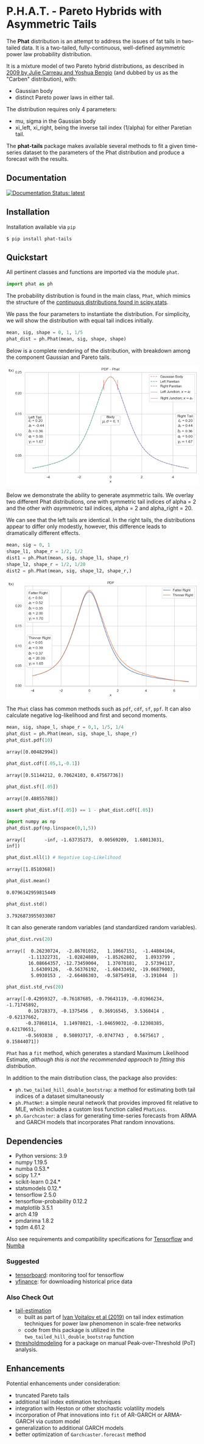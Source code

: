 # P.H.A.T. - **P**areto **H**ybrids with **A**symmetric **T**ails #

The **Phat** distribution is an attempt to address the issues of fat tails in two-tailed data. It is a two-tailed, fully-continuous, well-defined asymmetric power law probability distribution. 

It is a mixture model of two Pareto hybrid distributions, as described in [2009 by Julie Carreau and Yoshua Bengio](https://www.researchgate.net/publication/226293435_A_hybrid_Pareto_model_for_asymmetric_fat-tailed_data_The_univariate_case) (and dubbed by us as the "Carben" distribution), with:

+ Gaussian body 
+ distinct Pareto power laws in either tail.

The distribution requires only 4 parameters:

+ mu, sigma in the Gaussian body
+ xi_left, xi_right, being the inverse tail index (1/alpha) for either Paretian tail.

The **phat-tails** package makes available several methods to fit a given time-series dataset to the parameters of the Phat distribution and produce a forecast with the results.

## Documentation ##
[![Documentation Status: latest](https://img.shields.io/readthedocs/ipywidgets?logo=read-the-docs)](https://phat.readthedocs.io/en/latest)

## Installation ##

Installation available via `pip`

```console
$ pip install phat-tails
```

## Quickstart ##

All pertinent classes and functions are imported via the module `phat`.


```python
import phat as ph
```

The probability distribution is found in the main class, `Phat`, which mimics the structure of the [continuous distributions found in scipy.stats](https://docs.scipy.org/doc/scipy/tutorial/stats/continuous.html#continuous-distributions-in-scipy-stats). 

We pass the four parameters to instantiate the distribution. For simplicity, we will show the distribution with equal tail indices initially.


```python
mean, sig, shape = 0, 1, 1/5
phat_dist = ph.Phat(mean, sig, shape, shape)
```

Below is a complete rendering of the distribution, with breakdown among the component Gaussian and Pareto tails.

    
![png](imgs/output_9_0.png)
    


Below we demonstrate the ability to generate asymmetric tails. We overlay two different Phat distributions, one with symmetric tail indices of alpha = 2 and the other with *asymmetric* tail indices, alpha = 2 and alpha_right = 20.

We can see that the left tails are identical. In the right tails, the distributions appear to differ only modestly, however, this difference leads to dramatically different effects.


```python
mean, sig = 0, 1
shape_l1, shape_r = 1/2, 1/2
dist1 = ph.Phat(mean, sig, shape_l1, shape_r)
shape_l2, shape_r = 1/2, 1/20
dist2 = ph.Phat(mean, sig, shape_l2, shape_r,)
```

    
![png](imgs/output_12_0.png)
    


The `Phat` class has common methods such as `pdf`, `cdf`, `sf`, `ppf`. It can also calculate negative log-likelihood and first and second moments.


```python
mean, sig, shape_l, shape_r = 0,1, 1/5, 1/4
phat_dist = ph.Phat(mean, sig, shape_l, shape_r)
phat_dist.pdf(10)
```




    array([0.00482994])




```python
phat_dist.cdf([.05,1,-0.1])
```




    array([0.51144212, 0.70624103, 0.47567736])




```python
phat_dist.sf([.05])
```




    array([0.48855788])




```python
assert phat_dist.sf([.05]) == 1 - phat_dist.cdf([.05])
```


```python
import numpy as np
phat_dist.ppf(np.linspace(0,1,5))
```




    array([       -inf, -1.63735173,  0.00569209,  1.68013031,         inf])




```python
phat_dist.nll(1) # Negative Log-Likelihood
```




    array([1.8510368])




```python
phat_dist.mean()
```




    0.0796142959815449




```python
phat_dist.std()
```




    3.7926873955033087



It can also generate random variables (and standardized random variables).


```python
phat_dist.rvs(20)
```




    array([  0.26230724,  -2.86701052,   1.10667151,  -1.44804104,
            -1.11322731,  -1.02824889,  -1.85262802,   1.8933799 ,
            16.08664357, -12.73459004,   1.37070181,   2.57394117,
             1.64309126,  -0.56376192,  -1.60433492, -19.06879003,
             5.0930153 ,  -2.66486303,  -0.58754918,  -3.191044  ])




```python
phat_dist.std_rvs(20)
```




    array([-0.42959327, -0.76187685, -0.79643119, -0.81966234, -1.71745892,
            0.16728373, -0.1375456 ,  0.36916545,  3.5360414 , -0.62137662,
           -0.37860114,  1.14978021, -1.04659032, -0.12308385,  0.62170651,
           -0.5693838 ,  0.50893717, -0.0747743 ,  0.5675617 ,  0.15844071])


`Phat` has a `fit` method, which generates a standard Maximum Likelihood Estimate, *although this is not the recommended approach to fitting this distribution*.

In addition to the main distribution class, the package also provides:

+ `ph.two_tailed_hill_double_bootstrap`: a method for estimating both tail indices of a dataset simultaneously
+ `ph.PhatNet`: a simple neural network that provides improved fit relative to MLE, which includes a custom loss function called `PhatLoss`.
+ `ph.Garchcaster`: a class for generating time-series forecasts from ARMA and GARCH models that incorporates Phat random innovations.

## Dependencies ##

+ Python versions: 3.9
+ numpy 1.19.5
+ numba 0.53.*
+ scipy 1.7.*
+ scikit-learn 0.24.*
+ statsmodels 0.12.*
+ tensorflow 2.5.0
+ tensorflow-probability 0.12.2
+ matplotlib 3.5.1
+ arch 4.19
+ pmdarima 1.8.2
+ tqdm 4.61.2

Also see requirements and compatibility specifications for [Tensorflow](https://www.tensorflow.org/install) and [Numba](https://numba.readthedocs.io/en/stable/user/installing.html)

### Suggested ###
+ [tensorboard](https://www.tensorflow.org/tensorboard/get_started): monitoring tool for tensorflow
+ [yfinance](https://github.com/ranaroussi/yfinance): for downloading historical price data

### Also Check Out ###

+ [tail-estimation](https://github.com/ivanvoitalov/tail-estimation)
    + built as part of [Ivan Voitalov et al (2019)](https://journals.aps.org/prresearch/pdf/10.1103/PhysRevResearch.1.033034) on tail index estimation techniques for power law phenomenon in scale-free networks
    + code from this package is utilized in the `two_tailed_hill_double_bootstrap` function
+ [thresholdmodeling](https://github.com/iagolemos1/thresholdmodeling) for a package on manual Peak-over-Threshold (PoT) analysis.

## Enhancements ##

Potential enhancements under consideration:

+ truncated Pareto tails
+ additional tail index estimation techniques
+ integration with Heston or other stochastic volatility models
+ incorporation of Phat innovations into `fit` of AR-GARCH or ARMA-GARCH via custom model
+ generalization to additional GARCH models
+ better optimization of `Garchcaster.forecast` method
